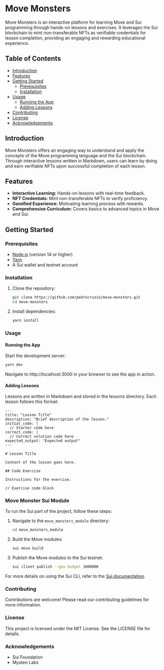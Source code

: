 # Move Monsters

Move Monsters is an interactive platform for learning Move and Sui programming through hands-on lessons and exercises. It leverages the Sui blockchain to mint non-transferable NFTs as verifiable credentials for lesson completion, providing an engaging and rewarding educational experience.

## Table of Contents

- [Introduction](#introduction)
- [Features](#features)
- [Getting Started](#getting-started)
  - [Prerequisites](#prerequisites)
  - [Installation](#installation)
- [Usage](#usage)
  - [Running the App](#running-the-app)
  - [Adding Lessons](#adding-lessons)
- [Contributing](#contributing)
- [License](#license)
- [Acknowledgements](#acknowledgements)

## Introduction

Move Monsters offers an engaging way to understand and apply the concepts of the Move programming language and the Sui blockchain. Through interactive lessons written in Markdown, users can learn by doing and earn verifiable NFTs upon successful completion of each lesson.

## Features

- **Interactive Learning:** Hands-on lessons with real-time feedback.
- **NFT Credentials:** Mint non-transferable NFTs to verify proficiency.
- **Gamified Experience:** Motivating learning process with rewards.
- **Comprehensive Curriculum:** Covers basics to advanced topics in Move and Sui.

## Getting Started

### Prerequisites

- [Node.js](https://nodejs.org/) (version 14 or higher)
- [Yarn](https://yarnpkg.com/)
- A Sui wallet and testnet account

### Installation

1. Clone the repository:
   ```sh
   git clone https://github.com/pedrocruzio/move-monsters.git
   cd move-monsters
    ```
2. Install dependencies:
    ```sh
    yarn install
    ```
### Usage

#### Running the App
Start the development server:

```sh
yarn dev
```

Navigate to http://localhost:3000 in your browser to see the app in action.

#### Adding Lessons

Lessons are written in Markdown and stored in the lessons directory. Each lesson follows this format:

```
---
title: "Lesson Title"
description: "Brief description of the lesson."
initial_code: |
  // Starter code here
correct_code: |
  // Correct solution code here
expected_output: "Expected output"
---

# Lesson Title

Content of the lesson goes here.

## Code Exercise

Instructions for the exercise.

// Exercise code block
```

### Move Monster Sui Module

To run the Sui part of the project, follow these steps:

1. Navigate to the `move_monsters_module` directory:
    ```sh
    cd move_monsters_module
    ```

2. Build the Move modules:
    ```sh
    sui move build
    ```

3. Publish the Move modules to the Sui testnet:
    ```sh
    sui client publish --gas-budget 1000000
    ```

For more details on using the Sui CLI, refer to the [Sui documentation](https://docs.sui.io/).


### Contributing
Contributions are welcome! Please read our contributing guidelines for more information.

### License
This project is licensed under the MIT License. See the LICENSE file for details.

### Acknowledgements
- Sui Foundation
- Mysten Labs
